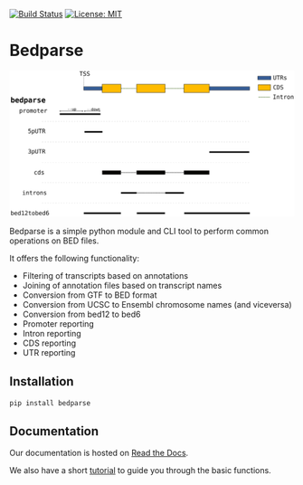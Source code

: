 [![Build Status](https://travis-ci.org/tleonardi/bedparse.svg?branch=devel)](https://travis-ci.org/tleonardi/bedparse)
[![License: MIT](https://img.shields.io/badge/License-MIT-yellow.svg)](https://opensource.org/licenses/MIT)
 
# Bedparse

![](docs/bedparse.svg)

Bedparse is a simple python module and CLI tool to perform common operations on BED files.

It offers the following functionality:
* Filtering of transcripts based on annotations
* Joining of annotation files based on transcript names
* Conversion from GTF to BED format
* Conversion from UCSC to Ensembl chromosome names (and viceversa)
* Conversion from bed12 to bed6
* Promoter reporting
* Intron reporting
* CDS reporting
* UTR reporting 

## Installation

```
pip install bedparse
```

## Documentation

Our documentation is hosted on [Read the Docs](https://bedparse.readthedocs.io/en/devel/).

We also have a short [tutorial](https://bedparse.readthedocs.io/en/devel/Tutorial.html) to guide you through the basic functions.


